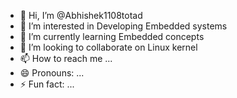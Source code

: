 - 👋 Hi, I’m @Abhishek1108totad
- 👀 I’m interested in Developing Embedded systems
- 🌱 I’m currently learning Embedded concepts
- 💞️ I’m looking to collaborate on Linux kernel
- 📫 How to reach me ...
- 😄 Pronouns: ...
- ⚡ Fun fact: ...

<!---
Abhishek1108totad/Abhishek1108totad is a ✨ special ✨ repository because its `README.md` (this file) appears on your GitHub profile.
You can click the Preview link to take a look at your changes.
--->
